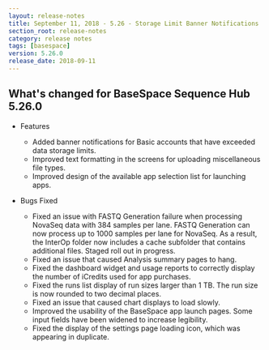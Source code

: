 ```yaml
---
layout: release-notes
title: September 11, 2018 - 5.26 - Storage Limit Banner Notifications
section_root: release-notes
category: release notes
tags: [basespace]
version: 5.26.0
release_date: 2018-09-11
---
```


## What's changed for BaseSpace Sequence Hub 5.26.0 

- Features

	- Added banner notifications for Basic accounts that have exceeded data storage limits.
  - Improved text formatting in the screens for uploading miscellaneous file types.
  - Improved design of the available app selection list for launching apps.

- Bugs Fixed

  - Fixed an issue with FASTQ Generation failure when processing NovaSeq data with 384 samples per lane. FASTQ Generation can now process up to 1000 samples per lane for NovaSeq. As a result, the InterOp folder now includes a cache subfolder that contains additional files. Staged roll out in progress.
  - Fixed an issue that caused Analysis summary pages to hang.
  - Fixed the dashboard widget and usage reports to correctly display the number of iCredits used for app purchases.
  - Fixed the runs list display of run sizes larger than 1 TB. The run size is now rounded to two decimal places.
  - Fixed an issue that caused chart displays to load slowly.
  - Improved the usability of the BaseSpace app launch pages. Some input fields have been widened to increase legibility.
  - Fixed the display of the settings page loading icon, which was appearing in duplicate.
